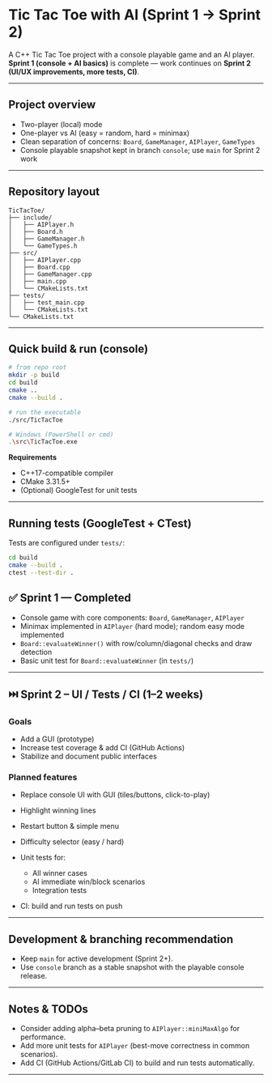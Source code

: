 # Tic Tac Toe with AI (Sprint 1 → Sprint 2)

A C++ Tic Tac Toe project with a console playable game and an AI player.
**Sprint 1 (console + AI basics)** is complete — work continues on **Sprint 2 (UI/UX improvements, more tests, CI)**.

---

## Project overview

- Two-player (local) mode
- One-player vs AI (easy = random, hard = minimax)
- Clean separation of concerns: `Board`, `GameManager`, `AIPlayer`, `GameTypes`
- Console playable snapshot kept in branch `console`; use `main` for Sprint 2 work

---

## Repository layout

```
TicTacToe/
├── include/
│   ├── AIPlayer.h
│   ├── Board.h
│   ├── GameManager.h
│   └── GameTypes.h
├── src/
│   ├── AIPlayer.cpp
│   ├── Board.cpp
│   ├── GameManager.cpp
│   ├── main.cpp
│   └── CMakeLists.txt
├── tests/
│   ├── test_main.cpp
│   └── CMakeLists.txt
└── CMakeLists.txt
```

---

## Quick build & run (console)

```bash
# from repo root
mkdir -p build
cd build
cmake ..
cmake --build .

# run the executable
./src/TicTacToe

# Windows (PowerShell or cmd)
.\src\TicTacToe.exe
```

**Requirements**

- C++17-compatible compiler
- CMake 3.31.5+
- (Optional) GoogleTest for unit tests

---

## Running tests (GoogleTest + CTest)

Tests are configured under `tests/`:

```bash
cd build
cmake --build .
ctest --test-dir .
```

## ✅ Sprint 1 — Completed

- Console game with core components: `Board`, `GameManager`, `AIPlayer`
- Minimax implemented in `AIPlayer` (hard mode); random easy mode implemented
- `Board::evaluateWinner()` with row/column/diagonal checks and draw detection
- Basic unit test for `Board::evaluateWinner` (in `tests/`)

---

## ⏭️ Sprint 2 – UI / Tests / CI (1–2 weeks)

### Goals

- Add a GUI (prototype)
- Increase test coverage & add CI (GitHub Actions)
- Stabilize and document public interfaces

### Planned features

- Replace console UI with GUI (tiles/buttons, click-to-play)
- Highlight winning lines
- Restart button & simple menu
- Difficulty selector (easy / hard)
- Unit tests for:

  - All winner cases
  - AI immediate win/block scenarios
  - Integration tests

- CI: build and run tests on push

---

## Development & branching recommendation

- Keep `main` for active development (Sprint 2+).
- Use `console` branch as a stable snapshot with the playable console release.

---

## Notes & TODOs

- Consider adding alpha–beta pruning to `AIPlayer::miniMaxAlgo` for performance.
- Add more unit tests for `AIPlayer` (best-move correctness in common scenarios).
- Add CI (GitHub Actions/GitLab CI) to build and run tests automatically.

---
